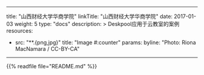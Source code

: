 
---
title: "山西财经大学华商学院"
linkTitle: "山西财经大学华商学院"
date: 2017-01-03
weight: 5
type: "docs"
description: >
  Deskpool应用于云教室的案例
resources:
- src: "**.{png,jpg}"
  title: "Image #:counter"
  params:
    byline: "Photo: Riona MacNamara / CC-BY-CA"
---


{{% readfile file="README.md" %}}
